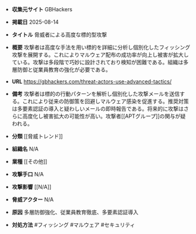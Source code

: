 - **収集元サイト**
GBHackers

- **掲載日**
2025-08-14

- **タイトル**
脅威者による高度な標的型攻撃

- **概要**
攻撃者は高度な手法を用い標的を詳細に分析し個別化したフィッシング攻撃を展開する。これによりマルウェア配布の成功率が向上し被害が拡大している。攻撃は多段階で巧妙に設計されており検知が困難である。組織は多層防御と従業員教育の強化が必要である。

- **URL**
https://gbhackers.com/threat-actors-use-advanced-tactics/

- **備考**
攻撃者は標的の行動パターンを解析し個別化した攻撃メールを送信する。これにより従来の防御策を回避しマルウェア感染を促進する。推奨対策は多要素認証の導入と疑わしいメールの即時報告である。将来的に攻撃はさらに高度化し被害拡大の可能性が高い。攻撃者[[APTグループ]]の関与が疑われる。

- **分類**
[[脅威トレンド]]

- **組織名**
N/A

- **業種**
[[その他]]

- **攻撃手口**
N/A

- **攻撃影響**
[[N/A]]

- **脅威アクター**
N/A

- **原因**
多層防御強化、従業員教育徹底、多要素認証導入

- **対処方法**
#フィッシング #マルウェア #セキュリティ
